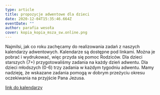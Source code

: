 ```yaml
---
type: article
title: propozycje adwentowe dla dzieci
date: 2020-12-04T15:35:46.664Z
eventDate: ""
author: parafia wesoła
cover: kopia_kopia_msza_sw.online.png
---
```

<!--StartFragment-->

Najmilsi, jak co roku zachęcamy do realizowania zadań z naszych kalendarzy adwentowych. Kalendarze są dostępne pod linkami. Można je pobrać i wydrukować, więc przyda się pomoc Rodziców. Dla dzieci starszych (7+) przygotowaliśmy zadania na każdy dzień adwentu. Dla dzieci młodszych (0-6) trzy zadania w każdym tygodniu adwentu. Mamy nadzieję, że wskazane zadania pomogą w dobrym przeżyciu okresu oczekiwania na przyjście Pana Jezusa.

[link do kalendarzy](https://drive.google.com/drive/folders/1k1DW6Jz4_O9UzyUCdm7e31tih_8wUFfo?usp=sharing)

<!--EndFragment-->